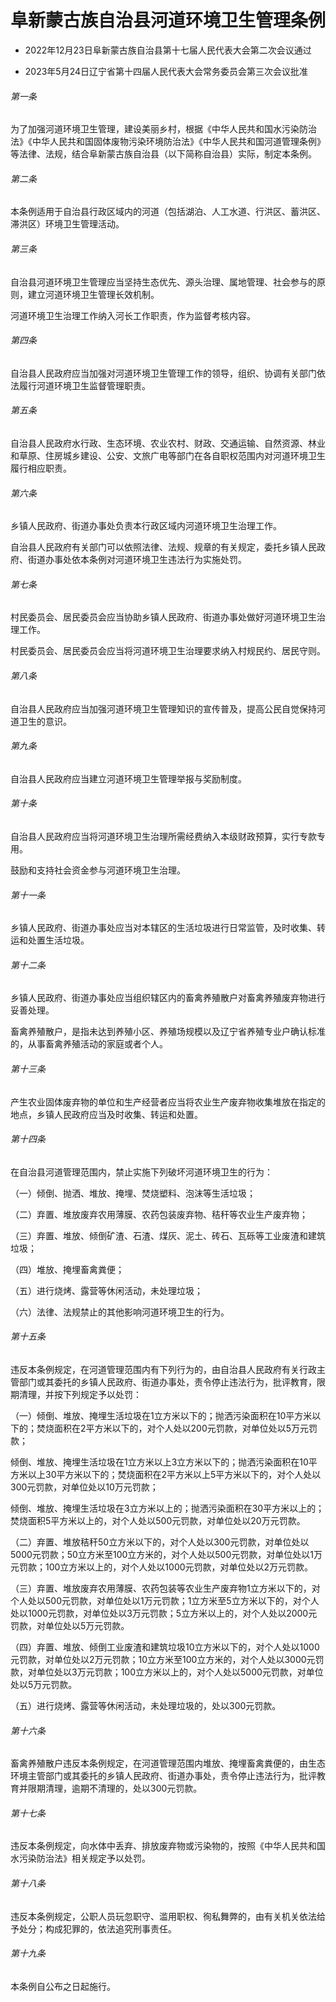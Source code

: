 # 阜新蒙古族自治县河道环境卫生管理条例

- 2022年12月23日阜新蒙古族自治县第十七届人民代表大会第二次会议通过

- 2023年5月24日辽宁省第十四届人民代表大会常务委员会第三次会议批准

<!-- INFO END -->

###### 第一条

为了加强河道环境卫生管理，建设美丽乡村，根据《中华人民共和国水污染防治法》《中华人民共和国固体废物污染环境防治法》《中华人民共和国河道管理条例》等法律、法规，结合阜新蒙古族自治县（以下简称自治县）实际，制定本条例。

###### 第二条

本条例适用于自治县行政区域内的河道（包括湖泊、人工水道、行洪区、蓄洪区、滞洪区）环境卫生管理活动。

###### 第三条

自治县河道环境卫生管理应当坚持生态优先、源头治理、属地管理、社会参与的原则，建立河道环境卫生管理长效机制。

河道环境卫生治理工作纳入河长工作职责，作为监督考核内容。

###### 第四条

自治县人民政府应当加强对河道环境卫生管理工作的领导，组织、协调有关部门依法履行河道环境卫生监督管理职责。

###### 第五条

自治县人民政府水行政、生态环境、农业农村、财政、交通运输、自然资源、林业和草原、住房城乡建设、公安、文旅广电等部门在各自职权范围内对河道环境卫生履行相应职责。

###### 第六条

乡镇人民政府、街道办事处负责本行政区域内河道环境卫生治理工作。

自治县人民政府有关部门可以依照法律、法规、规章的有关规定，委托乡镇人民政府、街道办事处依本条例对河道环境卫生违法行为实施处罚。

###### 第七条

村民委员会、居民委员会应当协助乡镇人民政府、街道办事处做好河道环境卫生治理工作。

村民委员会、居民委员会应当将河道环境卫生治理要求纳入村规民约、居民守则。

###### 第八条

自治县人民政府应当加强河道环境卫生管理知识的宣传普及，提高公民自觉保持河道卫生的意识。

###### 第九条

自治县人民政府应当建立河道环境卫生管理举报与奖励制度。

###### 第十条

自治县人民政府应当将河道环境卫生治理所需经费纳入本级财政预算，实行专款专用。

鼓励和支持社会资金参与河道环境卫生治理。

###### 第十一条

乡镇人民政府、街道办事处应当对本辖区的生活垃圾进行日常监管，及时收集、转运和处置生活垃圾。

###### 第十二条

乡镇人民政府、街道办事处应当组织辖区内的畜禽养殖散户对畜禽养殖废弃物进行妥善处理。

畜禽养殖散户，是指未达到养殖小区、养殖场规模以及辽宁省养殖专业户确认标准的，从事畜禽养殖活动的家庭或者个人。

###### 第十三条

产生农业固体废弃物的单位和生产经营者应当将农业生产废弃物收集堆放在指定的地点，乡镇人民政府应当及时收集、转运和处置。

###### 第十四条

在自治县河道管理范围内，禁止实施下列破坏河道环境卫生的行为：

（一）倾倒、抛洒、堆放、掩埋、焚烧塑料、泡沫等生活垃圾；

（二）弃置、堆放废弃农用薄膜、农药包装废弃物、秸秆等农业生产废弃物；

（三）弃置、堆放、倾倒矿渣、石渣、煤灰、泥土、砖石、瓦砾等工业废渣和建筑垃圾；

（四）堆放、掩埋畜禽粪便；

（五）进行烧烤、露营等休闲活动，未处理垃圾；

（六）法律、法规禁止的其他影响河道环境卫生的行为。

###### 第十五条

违反本条例规定，在河道管理范围内有下列行为的，由自治县人民政府有关行政主管部门或其委托的乡镇人民政府、街道办事处，责令停止违法行为，批评教育，限期清理，并按下列规定予以处罚：

（一）倾倒、堆放、掩埋生活垃圾在1立方米以下的；抛洒污染面积在10平方米以下的；焚烧面积在2平方米以下的，对个人处以200元罚款，对单位处以5万元罚款；

倾倒、堆放、掩埋生活垃圾在1立方米以上3立方米以下的；抛洒污染面积在10平方米以上30平方米以下的；焚烧面积在2平方米以上5平方米以下的，对个人处以300元罚款，对单位处以10万元罚款；

倾倒、堆放、掩埋生活垃圾在3立方米以上的；抛洒污染面积在30平方米以上的；焚烧面积5平方米以上的，对个人处以500元罚款，对单位处以20万元罚款。

（二）弃置、堆放秸秆50立方米以下的，对个人处以300元罚款，对单位处以5000元罚款；50立方米至100立方米的，对个人处以500元罚款，对单位处以1万元罚款；100立方米以上的，对个人处以1000元罚款，对单位处以2万元罚款。

（三）弃置、堆放废弃农用薄膜、农药包装等农业生产废弃物1立方米以下的，对个人处以500元罚款，对单位处以1万元罚款；1立方米至5立方米以下的，对个人处以1000元罚款，对单位处以3万元罚款；5立方米以上的，对个人处以2000元罚款，对单位处以5万元罚款。

（四）弃置、堆放、倾倒工业废渣和建筑垃圾10立方米以下的，对个人处以1000元罚款，对单位处以2万元罚款；10立方米至100立方米的，对个人处以3000元罚款，对单位处以3万元罚款；100立方米以上的，对个人处以5000元罚款，对单位处以5万元罚款。

（五）进行烧烤、露营等休闲活动，未处理垃圾的，处以300元罚款。

###### 第十六条

畜禽养殖散户违反本条例规定，在河道管理范围内堆放、掩埋畜禽粪便的，由生态环境主管部门或其委托的乡镇人民政府、街道办事处，责令停止违法行为，批评教育并限期清理，逾期不清理的，处以300元罚款。

###### 第十七条

违反本条例规定，向水体中丢弃、排放废弃物或污染物的，按照《中华人民共和国水污染防治法》相关规定予以处罚。

###### 第十八条

违反本条例规定，公职人员玩忽职守、滥用职权、徇私舞弊的，由有关机关依法给予处分；构成犯罪的，依法追究刑事责任。

###### 第十九条

本条例自公布之日起施行。
